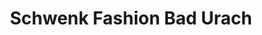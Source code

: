 ---
title: "Schwenk Fashion Bad Urach"
url: /bad-urach/schwenk-fashion-bad-urach/
shop: Kleidung
---